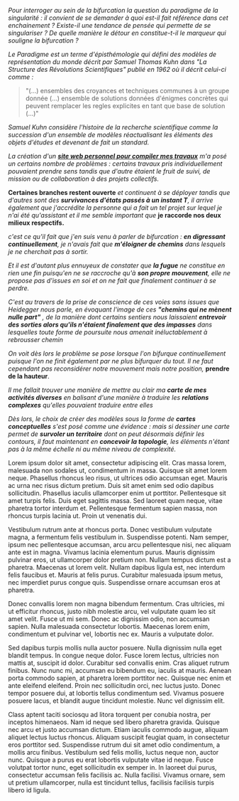 *Pour interroger au sein de la bifurcation la question du paradigme de la singularité : il convient de se demander à quoi est-il fait référence dans cet enchainement ? Existe-il une tendance de pensée qui permette de se singulariser ? De quelle manière le détour en constitue-t-il le marqueur qui souligne la bifurcation ?*

*Le Paradigme est un terme d'épisthémologie qui défini des modèles de représentation du monde décrit par Samuel Thomas Kuhn dans "La Structure des Révolutions Scientifiques" publié en 1962 où il décrit celui-ci comme :*

>"(...) ensembles des croyances et techniques communes à un groupe donnée (...) ensemble de solutions données d'énigmes concrètes qui peuvent remplacer les regles explicites en tant que base de solution (...)"

*Samuel Kuhn considère l'histoire de la recherche scientifique comme la succession d'un ensemble de modèles réactualisant les éléments des objets d'études et devenant de fait un standard.*

*La création d'un **[site web personnel pour compiler mes travaux](https://monsite.etxetxe.fr)** m'a posé un certains nombre de problèmes : certains travaux pris individuellement pouvaient prendre sens tandis que d'autre étaient le fruit de suivi, de mission ou de collaboration à des projets collectifs.*

**Certaines branches restent ouverte** *et continuent à se déployer tandis que d'autres sont des **survivances d'états passés à un instant T**, il arrive également que j'accrédite la personne qui a fait un tel projet sur lequel je n'ai été qu'assistant et il me semble important que* **je raccorde nos deux milieux respectifs.**

*c'est ce qu'il fait que j'en suis venu à parler de bifurcation : **en digressant continuellement**, je n'avais fait que **m'éloigner de chemins** dans lesquels je ne cherchait pas à sortir.*

*Et il est d'autant plus ennuyeux de constater que **la fugue** ne constitue en rien une fin puisqu'en ne se raccroche qu'à **son propre mouvement**, elle ne propose pas d'issues en soi et on ne fait que finalement continuer à se perdre.*

*C'est au travers de la prise de conscience de ces voies sans issues que Heidegger nous parle, en évoquant l'image de ces **"chemins qui ne mènent nulle part"** , de la manière dont certains sentiers nous laissaient **entrevoir des sorties alors qu'ils n'étaient finalement que des impasses** dans lesquelles toute forme de poursuite nous amenait inéluctablement à rebrousser chemin*

*On voit dès lors le problème se pose lorsque l'on bifurque continuellement puisque l'on ne finit également par ne plus bifurquer du tout. Il ne faut cependant pas reconsidérer notre mouvement mais notre position,* **prendre de la hauteur**.

*Il me fallait trouver une manière de mettre au clair ma **carte de mes activités diverses** en balisant d'une manière à traduire les **relations complexes** qu'elles pouvaient traduire entre elles*

*Dès lors, le choix de créer des modèles sous la forme de **cartes conceptuelles** s'est posé comme une évidence : mais si dessiner une carte permet de **survoler un territoire** dont on peut désormais définir les contours, il faut maintenant en **concevoir la topologie**, les éléments n'étant pas à la même échelle ni au même niveau de complexité.*

Lorem ipsum dolor sit amet, consectetur adipiscing elit. Cras massa lorem, malesuada non sodales ut, condimentum in massa. Quisque sit amet lorem neque. Phasellus rhoncus leo risus, ut ultrices odio accumsan eget. Mauris ac urna nec risus dictum pretium. Duis sit amet enim sed odio dapibus sollicitudin. Phasellus iaculis ullamcorper enim ut porttitor. Pellentesque sit amet turpis felis. Duis eget sagittis massa. Sed laoreet quam neque, vitae pharetra tortor interdum et. Pellentesque fermentum sapien massa, non rhoncus turpis lacinia ut. Proin ut venenatis dui.

Vestibulum rutrum ante at rhoncus porta. Donec vestibulum vulputate magna, a fermentum felis vestibulum in. Suspendisse potenti. Nam semper, ipsum nec pellentesque accumsan, arcu arcu pellentesque nisi, nec aliquam ante est in magna. Vivamus lacinia elementum purus. Mauris dignissim pulvinar eros, ut ullamcorper dolor pretium non. Nullam tempus dictum est a pharetra. Maecenas ut lorem velit. Nullam dapibus ligula est, nec interdum felis faucibus et. Mauris at felis purus. Curabitur malesuada ipsum metus, nec imperdiet purus congue quis. Suspendisse ornare accumsan eros at pharetra.

Donec convallis lorem non magna bibendum fermentum. Cras ultricies, mi ut efficitur rhoncus, justo nibh molestie arcu, vel vulputate quam leo sit amet velit. Fusce ut mi sem. Donec ac dignissim odio, non accumsan sapien. Nulla malesuada consectetur lobortis. Maecenas lorem enim, condimentum et pulvinar vel, lobortis nec ex. Mauris a vulputate dolor.

Sed dapibus turpis mollis nulla auctor posuere. Nulla dignissim nulla eget blandit tempus. In congue neque dolor. Fusce lorem lectus, ultricies non mattis at, suscipit id dolor. Curabitur sed convallis enim. Cras aliquet rutrum finibus. Nunc nunc mi, accumsan eu bibendum eu, iaculis at mauris. Aenean porta commodo sapien, at pharetra lorem porttitor nec. Quisque nec enim et ante eleifend eleifend. Proin nec sollicitudin orci, nec luctus justo. Donec tempor posuere dui, at lobortis tellus condimentum sed. Vivamus posuere posuere lacus, et blandit augue tincidunt molestie. Nunc vel dignissim elit.

Class aptent taciti sociosqu ad litora torquent per conubia nostra, per inceptos himenaeos. Nam id neque sed libero pharetra gravida. Quisque nec arcu et justo accumsan dictum. Etiam iaculis commodo augue, aliquam aliquet lectus luctus rhoncus. Aliquam suscipit feugiat quam, in consectetur eros porttitor sed. Suspendisse rutrum dui sit amet odio condimentum, a mollis arcu finibus. Vestibulum sed felis mollis, luctus neque non, auctor nunc. Quisque a purus eu erat lobortis vulputate vitae id neque. Fusce volutpat tortor nunc, eget sollicitudin ex semper in. In laoreet dui purus, consectetur accumsan felis facilisis ac. Nulla facilisi. Vivamus ornare, sem ut pretium ullamcorper, nulla est tincidunt tellus, facilisis facilisis turpis libero id ligula.
